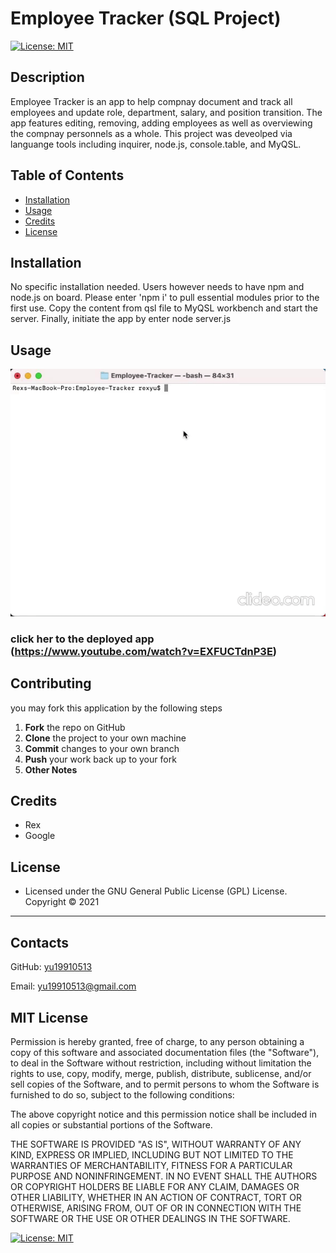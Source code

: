 # Employee Tracker (SQL Project)
[![License: MIT](https://img.shields.io/badge/License-MIT-yellow.svg)](https://opensource.org/licenses/MIT)

## Description
Employee Tracker is an app to help compnay document and track all employees and update role, department, salary, and position transition. The app features editing, removing, adding employees as well as overviewing the compnay personnels as a whole. This project was deveolped via languange tools including inquirer, node.js, console.table, and MyQSL.

## Table of Contents
- [Installation](#installation)
- [Usage](#usage)
- [Credits](#credits)
- [License](#license)

## Installation
No specific installation needed. Users however needs to have npm and node.js on board. Please enter 'npm i' to pull essential modules prior to the first use. Copy the content from qsl file to MyQSL workbench and start the server. Finally, initiate the app by enter node server.js

## Usage
![demo](img/gif.gif)
### click her to the deployed app (https://www.youtube.com/watch?v=EXFUCTdnP3E)


## Contributing
you may fork this application by the following steps
 1. **Fork** the repo on GitHub
 2. **Clone** the project to your own machine
 3. **Commit** changes to your own branch
 4. **Push** your work back up to your fork
 5. **Other Notes**

## Credits
* Rex
* Google

## License
* Licensed under the GNU General Public License (GPL) License. Copyright © 2021
---
## Contacts
GitHub: [yu19910513](https://github.com/yu19910513/)

Email: [yu19910513@gmail.com](mailto:yu19910513@gmail.com)

## MIT License

Permission is hereby granted, free of charge, to any person obtaining a copy of this software and associated documentation files (the "Software"), to deal in the Software without restriction, including without limitation the rights to use, copy, modify, merge, publish, distribute, sublicense, and/or sell copies of the Software, and to permit persons to whom the Software is furnished to do so, subject to the following conditions:

The above copyright notice and this permission notice shall be included in all copies or substantial portions of the Software.

THE SOFTWARE IS PROVIDED "AS IS", WITHOUT WARRANTY OF ANY KIND, EXPRESS OR IMPLIED, INCLUDING BUT NOT LIMITED TO THE WARRANTIES OF MERCHANTABILITY, FITNESS FOR A PARTICULAR PURPOSE AND NONINFRINGEMENT. IN NO EVENT SHALL THE AUTHORS OR COPYRIGHT HOLDERS BE LIABLE FOR ANY CLAIM, DAMAGES OR OTHER LIABILITY, WHETHER IN AN ACTION OF CONTRACT, TORT OR OTHERWISE, ARISING FROM, OUT OF OR IN CONNECTION WITH THE SOFTWARE OR THE USE OR OTHER DEALINGS IN THE SOFTWARE.

[![License: MIT](https://img.shields.io/badge/License-MIT-yellow.svg)](https://opensource.org/licenses/MIT)

